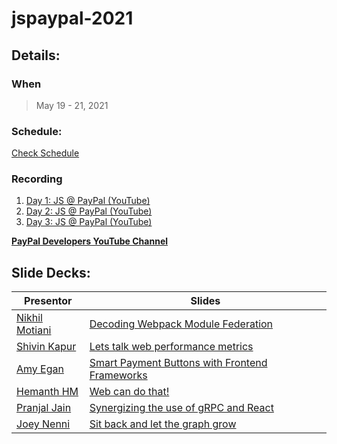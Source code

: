 # jspaypal-2021

## Details:

### When
> May 19 - 21, 2021

### Schedule:
[Check Schedule](https://quirky-ptolemy-859712.netlify.app/)

### Recording
1. [Day 1: JS @ PayPal (YouTube)](https://youtu.be/3_73S7kOW8U)
2. [Day 2: JS @ PayPal (YouTube)](https://youtu.be/tq9MfIG-VXw)
3. [Day 3: JS @ PayPal (YouTube)](https://youtu.be/llGKcQPeaxg)

[**PayPal Developers YouTube Channel**](https://www.youtube.com/channel/UCvNxReTAQudFN4RQth9r_6A)

## Slide Decks:

| **Presentor**                                  | **Slides**                                                                                                                                                 |
| ---------------------------------------------- | ---------------------------------------------------------------------------------------------------------------------------------------------------------- |
| [Nikhil Motiani](https://github.com/computnik) | [Decoding Webpack Module Federation](https://github.com/paypal/jspaypal-2021/raw/main/Nikhil%20Motiani%20-%20Decoding%20Webpack%20Module%20Federation.pdf) |
| [Shivin Kapur](https://github.com/shivinkapur) | [Lets talk web performance metrics](https://github.com/paypal/jspaypal-2021/raw/main/Shivin%20Kapur%20-%20Web%20Performance%20Metrics.pdf)                 |
| [Amy Egan](https://github.com/amyegan)         | [Smart Payment Buttons with Frontend Frameworks](https://github.com/paypal/jspaypal-2021/raw/main/AmyEgan-SmartPaymentButtons.pdf)                         |
| [Hemanth HM](https://github.com/hemanth)       | [Web can do that!](https://github.com/paypal/jspaypal-2021/raw/main/Hemanth.HM-%20Web%20Can%20Do%20that%3F!.pdf)                                           |
| [Pranjal Jain](https://github.com/jainpranj)    | [Synergizing the use of gRPC and React](https://github.com/paypal/jspaypal-2021/raw/main/Pranjal-Synergizing-the%20use-of-gRPC-and-react.pptx)             |
| [Joey Nenni](https://github.com/joeynenni)     | [Sit back and let the graph grow](https://github.com/paypal/jspaypal-2021/raw/main/Joey%20Nenni%20-%20Let%20the%20graph%20grow.pdf)                        |
